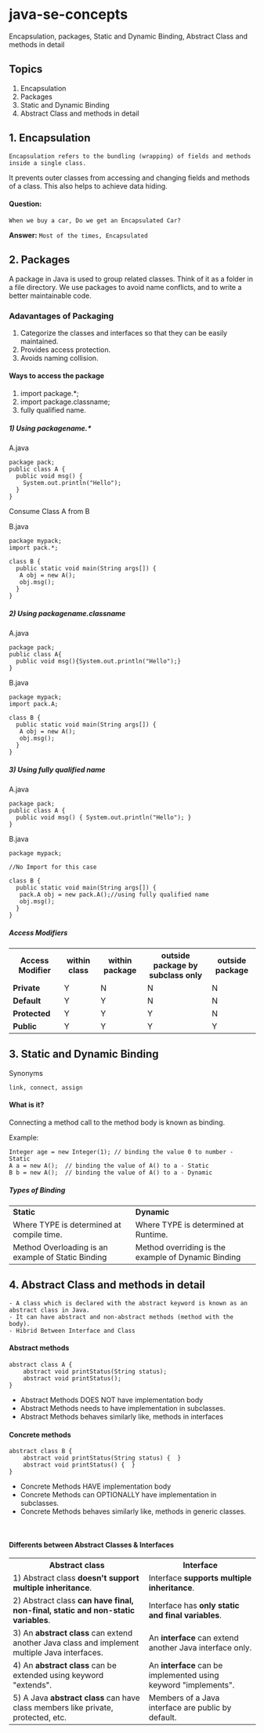 # java-se-concepts
Encapsulation, packages, Static and Dynamic Binding, Abstract Class and methods in detail

## Topics
<ol>
    <li>Encapsulation</li>
    <li>Packages</li>
    <li>Static and Dynamic Binding</li>
    <li>Abstract Class and methods in detail</li>
</ol>

## 1. Encapsulation
`Encapsulation refers to the bundling (wrapping) of fields and methods inside a single class.`

It prevents outer classes from accessing and changing fields and methods of a class.
This also helps to achieve data hiding.

#### Question:

`When we buy a car, Do we get an Encapsulated Car? `

**Answer:**
`Most of the times, Encapsulated`

## 2. Packages

A package in Java is used to group related classes.
Think of it as a folder in a file directory.
We use packages to avoid name conflicts, and to write a better maintainable code.

### Adavantages of Packaging

<ol>
    <li>Categorize the classes and interfaces so that they can be easily maintained.</li>
    <li>Provides access protection.</li>
    <li>Avoids naming collision.</li>
</ol>

#### Ways to access the package
    
<ol>
    <li>import package.*;</li>
    <li>import package.classname;</li>
    <li>fully qualified name.</li>
</ol>

##### 1) Using packagename.*

A.java

    package pack;
    public class A {
      public void msg() {
        System.out.println("Hello");
      }
    }

Consume Class A from B

B.java

    package mypack;
    import pack.*;
    
    class B {
      public static void main(String args[]) {
       A obj = new A();
       obj.msg();
      }
    }

##### 2) Using packagename.classname

A.java

    package pack;
    public class A{
      public void msg(){System.out.println("Hello");}
    }

B.java

    package mypack;
    import pack.A;
    
    class B {
      public static void main(String args[]) {
       A obj = new A();
       obj.msg();
      }
    }

##### 3) Using fully qualified name

A.java

    package pack;
    public class A {
      public void msg() { System.out.println("Hello"); }
    }

B.java

    package mypack;
    
    //No Import for this case
    
    class B {
      public static void main(String args[]) {
       pack.A obj = new pack.A();//using fully qualified name
       obj.msg();
      }
    }

##### Access Modifiers

<table class="alt">
<tbody><tr><th>Access Modifier</th><th>within class</th><th>within package</th><th>outside package by subclass only</th><th>outside package</th></tr>
<tr><td><b>Private</b></td><td>Y</td><td>N</td><td>N</td><td>N</td></tr>
<tr><td><b>Default</b></td><td>Y</td><td>Y</td><td>N</td><td>N</td></tr>
<tr><td><b>Protected</b></td><td>Y</td><td>Y</td><td>Y</td><td>N</td></tr>
<tr><td><b>Public</b></td><td>Y</td><td>Y</td><td>Y</td><td>Y</td></tr>
</tbody></table>


## 3. Static and Dynamic Binding

Synonyms

    link, connect, assign

#### What is it?

Connecting a method call to the method body is known as binding.

Example:

    Integer age = new Integer(1); // binding the value 0 to number - Static
    A a = new A();  // binding the value of A() to a - Static
    B b = new A();  // binding the value of A() to a - Dynamic

##### Types of Binding

<table>
    <tr>
        <td> <strong>Static</strong> </td>
        <td> <strong>Dynamic</strong> </td>
    </tr>
    <tr>
        <td> Where TYPE is determined at compile time. </td>
        <td> Where TYPE is determined at Runtime. </td>
    </tr>
        <tr>
            <td> Method Overloading is an example of Static Binding  </td>
            <td> Method overriding is the example of Dynamic Binding </td>
        </tr>
</table>

## 4. Abstract Class and methods in detail

    - A class which is declared with the abstract keyword is known as an abstract class in Java.
    - It can have abstract and non-abstract methods (method with the body).
    - Hibrid Between Interface and Class

#### Abstract methods

    abstract class A {
        abstract void printStatus(String status);
        abstract void printStatus();
    }

<ul>
    <li>Abstract Methods DOES NOT have implementation body </li>
    <li>Abstract Methods needs to have implementation in subclasses.</li>
    <li>Abstract Methods behaves similarly like, methods in interfaces</li>
</ul>

#### Concrete methods

    abstract class B {
        abstract void printStatus(String status) {  }
        abstract void printStatus() {  }
    }

<ul>
    <li>Concrete Methods HAVE implementation body </li>
    <li>Concrete Methods can OPTIONALLY have implementation in subclasses.</li>
    <li>Concrete Methods behaves similarly like, methods in generic classes.</li>
</ul>

<br>

#### Differents between Abstract Classes & Interfaces

<table class="alt">
<tbody><tr><th>Abstract class</th><th>Interface</th></tr>
<tr><td>1) Abstract class <strong>doesn't support multiple inheritance</strong>.</td><td>Interface <strong>supports multiple inheritance</strong>.</td></tr>
<tr><td>2) Abstract class <strong>can have final, non-final, static and non-static variables</strong>.</td><td>Interface has <strong>only static and final variables</strong>.</td></tr>
<tr><td>3) An <strong>abstract class</strong> can extend another Java class and implement multiple Java interfaces.</td><td>An <strong>interface</strong> can extend another Java interface only.</td></tr>
<tr><td>4) An <strong>abstract class</strong> can be extended using keyword "extends".</td><td> An <strong>interface</strong> can be implemented using keyword "implements".</td></tr>
<tr><td>5) A Java <strong>abstract class</strong> can have class members like private, protected, etc.</td><td>Members of a Java interface are public by default. </td></tr>
</tbody></table>
